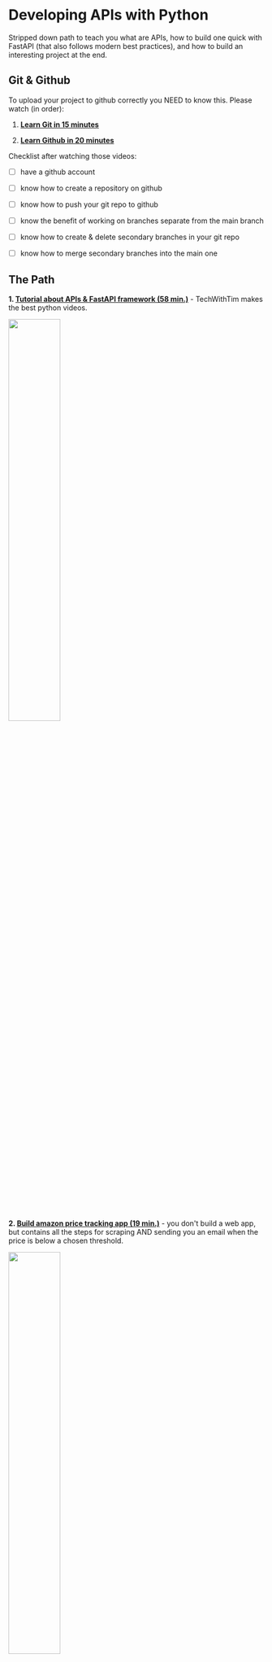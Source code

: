 # Developing APIs with Python

Stripped down path to teach you what are APIs, how to build one quick with FastAPI (that also follows modern best practices), and how to build an interesting project at the end.

## Git & Github

To upload your project to github correctly you NEED to know this. Please watch  (in order): 

1. **[Learn Git in 15 minutes](https://www.youtube.com/watch?v=USjZcfj8yxE)** 

2. **[Learn Github in 20 minutes](https://www.youtube.com/watch?v=nhNq2kIvi9s)**

Checklist after watching those videos:

- [ ] have a github account
- [ ] know how to create a repository on github
- [ ] know how to push your git repo to github
- [ ] know the benefit of working on branches separate from the main branch
- [ ] know how to create & delete secondary branches in your git repo
- [ ] know how to merge secondary branches into the main one


## The Path

**1. [Tutorial about APIs & FastAPI framework (58 min.)](https://www.youtube.com/watch?v=-ykeT6kk4bk&t=731s)** - TechWithTim makes the best python videos.
  
   <img src="https://user-images.githubusercontent.com/40581019/175874893-8332d135-3306-490c-b6bd-671876d33d13.png" width="45%" />

**2. [Build amazon price tracking app (19 min.)](https://www.youtube.com/watch?v=Bg9r_yLk7VY)**  - you don't build a web app, but contains all the steps for scraping AND sending you an email when the price is below a chosen threshold. 
  
   <img src="https://user-images.githubusercontent.com/40581019/175885423-704dfb3f-8d79-4704-bc1a-ccbb6cbcbcdb.PNG" width="45%" />

**3. Project Idea:** Use the knowledge from steps 1 & 2 to build an API with these endpoints:
  - POST `/tracking`: here I can send the url of a new product that I want to track and a price "threshold" for sending me an alert.
  - GET `/tracking`: returns me a list with the currently tracked product urls, along with product name, price threshold and best price so far.
  - GET `/config`: show me the email to which the alerts will be sent
    
    Notes: 
    - First focus only the API (the backend). Later you can investigate how to add an actual UI / web page (the frontend).
    - also, the script created in step 2 runs only once. For monitoring the price automatically you will need to run it as a **Scheduled Task**, but it's easy. This [answered stack overflow question](https://stackoverflow.com/questions/70104983/how-to-use-apscheduler-correctly-in-fastapi) shows how to do that (within FastAPI).

## Further resources

#### More about Web Scraping
- [TechWithTim: Web scraping with BeautifulSoup](https://www.youtube.com/playlist?list=PLzMcBGfZo4-lSq2IDrA6vpZEV92AmQfJK). 4 videos, from 11 to 27 mins. each.

  <img src="https://user-images.githubusercontent.com/40581019/175874933-a4f6a3d8-bfbb-4a15-ad80-394c039f57fb.PNG" width="35%" />
  
- Web scraping Memes from Reddit with FastAPI: [part 1 (48 min)](https://www.youtube.com/watch?v=di13K2xTedo&list=PLhH3UpV2flryU3DDc47zAbiyDdbIFnnNB&index=4) | [part 2 (30 min)](https://www.youtube.com/watch?v=0cVybZ_loWw&list=PLhH3UpV2flryU3DDc47zAbiyDdbIFnnNB&index=5). 

  <img src="https://user-images.githubusercontent.com/40581019/175878832-ea9dab71-e0d8-4b08-b6d4-0d1c68b8ac66.PNG" width="35%"/>


#### More about Web Applications
- [Fullstack development tutorial (1h)](https://www.youtube.com/watch?v=OzUzrs8uJl8). Learn to connect FastAPI (backend), ReactJS (frontend) and MongoDB (database) by building a To-Do list app.
  
- [Learn HTML & CSS building a portfolio website (2h)](https://youtu.be/r_hYR53r61M). Responsive layout, browser local storage (chosen theme persists after page refresh).
 
  <img src="https://user-images.githubusercontent.com/40581019/133420469-aa1fb07e-2ff7-4eed-8047-e3702c3dc316.PNG" width="35%" />
